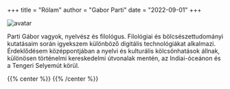 +++
title = "Rólam"
author = "Gabor Parti"
date = "2022-09-01"
+++

<div class="avatar"><img src="/images/avatar.jpg" alt="avatar"></div>

Parti Gábor vagyok, nyelvész és filológus. Filológiai és bölcsészettudományi kutatásaim során igyekszem különböző digitális technológiákat alkalmazi. Érdeklődésem középpontjában a nyelvi és kulturális kölcsönhatások állnak, különösen történelmi kereskedelmi útvonalak mentén, az Indiai-óceánon és a Tengeri Selyemút körül. 

{{% center %}}
<i class="fa fa-cog fa-spin fa-2x fa-fw"></i>
{{% /center %}}


<!-- Arra fókuszálok, hogyan gyűjtsek, tárolhatok, dolgozhatok fel, elemezhetek és új és izgalmas módon mutathatok be humántudományi adatokat. Lenyűgözött az etimológia, a premodern utazás és az adattudomány. -->

<!-- 
Friss Ph.D. vagyok. végzett és posztdoktori ösztöndíjas a [The Hong Kong Polytechnic University (PolyU)]-n (https://www.polyu.edu.hk/). A [PolyU]-nál (https://www.polyu.edu.hk/cbs/study/research-postgraduate-programme/phd-or-mphil-study) korpusznyelvészetet, számítógépes nyelvészetet tanultam, és tanultam a különféle technikák a természetes nyelvi feldolgozásban, a gépi tanulásban, a mesterséges intelligenciában és az adattudományban. Korábban a budapesti [ELTE] (https://www.btk.elte.hu/) különböző tanszékein kaptam hagyományos filológiai képzést, többek között szemita és arabisztika, koreanisztika, iszlám szakon. tanulmányok és indológia.

> ##### **[Önéletrajz letöltése <i class="fa fa-file-pdf-o" aria-hidden="true"></i>](/files/cv.pdf "Open/download Curriculum Vitae")** (<1 MB)

A Ph.D. A disszertáció *A fűszerek nyelvének feltérképezése: korpusz alapú filológiai tanulmány a fűszertartomány szavairól* címet viseli, és célja a fűszerkereskedelem tárgyainak nyelvi ismertetése. Fűszerekről és fűszernevekről, ezek elterjedéséről a földkerekségen, valamint az anyagok és szavak kapcsolatáról szól. A projektet [Prof. Chu-Ren Huang](https://research.polyu.edu.hk/en/persons/chu-ren-huang), és a [Hong Kong PhD Fellowship Scheme (HKPFS)] finanszírozza (https://cerg1. ugc.edu.hk/hkpfs/index.html) a [Research Grants Council (RGC)] (https://www.ugc.edu.hk/eng/rgc/) Hongkong KKT-tól. A disszertációhoz egy online adatbázis is kapcsolódik, a [Spice & Spice Terminology Database 1.2] (https://partigabor.github.io/spice/). A disszertációt ezt követően oktatói szinten *Distinguished Thesis Award* díjjal jutalmazták, és megjelent a *Sino-Platonic Papers* ([no. 338](https://www.sino-platonic.org/)) kiadásában. [Prof. Victor Mair](https://ealc.sas.upenn.edu/people/victor-h-mair).

> ##### **[PhD-dolgozat letöltése <i class="fa fa-file-pdf-o" aria-hidden="true"></i>](/files/partigabor-phd-thesis-final -20230303.pdf "Dokumentum letöltése.")** (16 MB)

***

## Oktatás

### Fokok

**2019-2023** &ensp; PhD kelet-ázsiai nyelvészetből, a Hong Kong Polytechnic University (PolyU) | Hong Kong

**2014–2017** &ensp; Iszlámtudomány MA, ELTE (ELTE) | Budapest

**2010–2014** &ensp; BA koreaisztika szakon, ELTE (ELTE) | Budapest

**2009–2014** &ensp; Arabisztika BA, ELTE | Budapest

### Ösztöndíjak és nyári iskolák

**2023** &emsp; &emsp; &emsp; Data Science Summer School 2023 (DS3), Hertie School Data Science Lab | Online

**2022** &emsp; &emsp; &emsp; Corpus Linguistics Summer School 2022, Birminghami Egyetem | Online

**2021** &emsp; &emsp; &emsp; Digitális humán tudományok az Oxfordi Nyári Iskolán (DHOx2021), Oxfordi Egyetem | Online

**2017–2018** &ensp; Indonéz nyelvtanfolyam, Yogyakarta Állami Egyetem (UNY) | Yogyakarta

> [Darmasiswa ösztöndíjprogram](https://darmasiswa.kemdikbud.go.id/) az Indonéz Köztársaságból

**2015** &emsp; &emsp; &emsp; Arab nyelvtanfolyam, Institut Bourguiba des Langues Vivantes | Tunisz

> ösztöndíj a Tunéziai Köztársaságtól -->